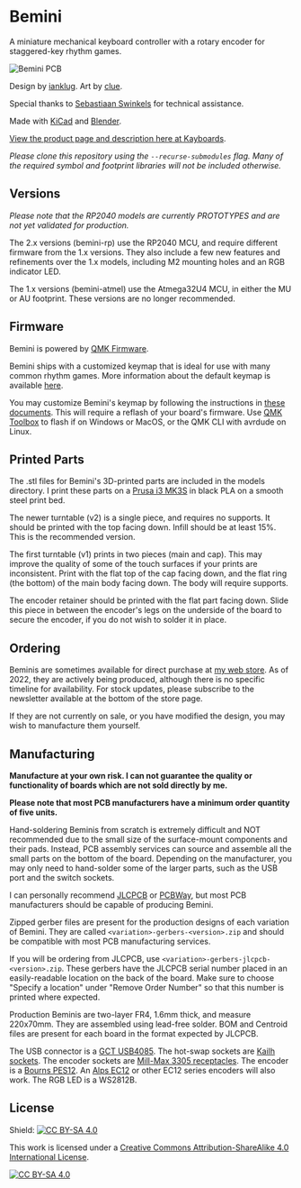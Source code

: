 # Bemini
A miniature mechanical keyboard controller with a rotary encoder for staggered-key rhythm games.

![Bemini PCB](https://i.imgur.com/Y5NZjzr.jpg)

Design by [ianklug](https://ianklug.com). Art by [clue](https://clue.graphics).

Special thanks to [Sebastiaan Swinkels](https://github.com/C44Supra) for technical assistance.

Made with [KiCad](https://www.kicad.org/) and [Blender](https://www.blender.org/).

[View the product page and description here at Kayboards](https://kayboards.com/products/bemini).

*Please clone this repository using the `--recurse-submodules` flag. Many of the required symbol and footprint libraries will not be included otherwise.*

## Versions

*Please note that the RP2040 models are currently PROTOTYPES and are not yet validated for production.*

The 2.x versions (bemini-rp) use the RP2040 MCU, and require different firmware from the 1.x versions. They also include a few new features and refinements over the 1.x models, including M2 mounting holes and an RGB indicator LED.

The 1.x versions (bemini-atmel) use the Atmega32U4 MCU, in either the MU or AU footprint. These versions are no longer recommended.

## Firmware

Bemini is powered by [QMK Firmware](https://qmk.fm).

Bemini ships with a customized keymap that is ideal for use with many common rhythm games. More information about the default keymap is available [here](https://kayboards.com/pages/bemini-keymap).

You may customize Bemini's keymap by following the instructions in [these documents](https://docs.qmk.fm). This will require a reflash of your board's firmware. Use [QMK Toolbox](https://github.com/qmk/qmk_toolbox) to flash if on Windows or MacOS, or the QMK CLI with avrdude on Linux.

## Printed Parts

The .stl files for Bemini's 3D-printed parts are included in the models directory. I print these parts on a [Prusa i3 MK3S](https://www.prusa3d.com/category/original-prusa-i3-mk3s/) in black PLA on a smooth steel print bed.

The newer turntable (v2) is a single piece, and requires no supports. It should be printed with the top facing down. Infill should be at least 15%. This is the recommended version.

The first turntable (v1) prints in two pieces (main and cap). This may improve the quality of some of the touch surfaces if your prints are inconsistent. Print with the flat top of the cap facing down, and the flat ring (the bottom) of the main body facing down. The body will require supports.

The encoder retainer should be printed with the flat part facing down. Slide this piece in between the encoder's legs on the underside of the board to secure the encoder, if you do not wish to solder it in place.

## Ordering

Beminis are sometimes available for direct purchase at [my web store](https://kayboards.com/products/bemini). As of 2022, they are actively being produced, although there is no specific timeline for availability. For stock updates, please subscribe to the newsletter available at the bottom of the store page.

If they are not currently on sale, or you have modified the design, you may wish to manufacture them yourself.

## Manufacturing

**Manufacture at your own risk. I can not guarantee the quality or functionality of boards which are not sold directly by me.**

**Please note that most PCB manufacturers have a minimum order quantity of five units.**

Hand-soldering Beminis from scratch is extremely difficult and NOT recommended due to the small size of the surface-mount components and their pads. Instead, PCB assembly services can source and assemble all the small parts on the bottom of the board. Depending on the manufacturer, you may only need to hand-solder some of the larger parts, such as the USB port and the switch sockets.

I can personally recommend [JLCPCB](https://jlcpcb.com) or [PCBWay](https://pcbway.com/), but most PCB manufacturers should be capable of producing Bemini.

Zipped gerber files are present for the production designs of each variation of Bemini. They are called `<variation>-gerbers-<version>.zip` and should be compatible with most PCB manufacturing services.

If you will be ordering from JLCPCB, use `<variation>-gerbers-jlcpcb-<version>.zip`. These gerbers have the JLCPCB serial number placed in an easily-readable location on the back of the board. Make sure to choose "Specify a location" under "Remove Order Number" so that this number is printed where expected.

Production Beminis are two-layer FR4, 1.6mm thick, and measure 220x70mm. They are assembled using lead-free solder. BOM and Centroid files are present for each board in the format expected by JLCPCB.

The USB connector is a [GCT USB4085](https://gct.co/connector/usb4085). The hot-swap sockets are [Kailh sockets](https://www.kailhswitch.com/mechanical-keyboard-switches/box-switches/mechanical-keyboard-switches-kailh-pcb-socket.html). The encoder sockets are [Mill-Max 3305 receptacles](https://www.mill-max.com/products/receptacle/3305). The encoder is a [Bourns PES12](https://www.bourns.com/pdfs/pes12.pdf). An [Alps EC12](https://tech.alpsalpine.com/prod/e/html/encoder/incremental/ec12e/ec12e_list.html) or other EC12 series encoders will also work. The RGB LED is a WS2812B.

## License

Shield: [![CC BY-SA 4.0][cc-by-sa-shield]][cc-by-sa]

This work is licensed under a
[Creative Commons Attribution-ShareAlike 4.0 International License][cc-by-sa].

[![CC BY-SA 4.0][cc-by-sa-image]][cc-by-sa]

[cc-by-sa]: http://creativecommons.org/licenses/by-sa/4.0/
[cc-by-sa-image]: https://licensebuttons.net/l/by-sa/4.0/88x31.png
[cc-by-sa-shield]: https://img.shields.io/badge/License-CC%20BY--SA%204.0-lightgrey.svg
